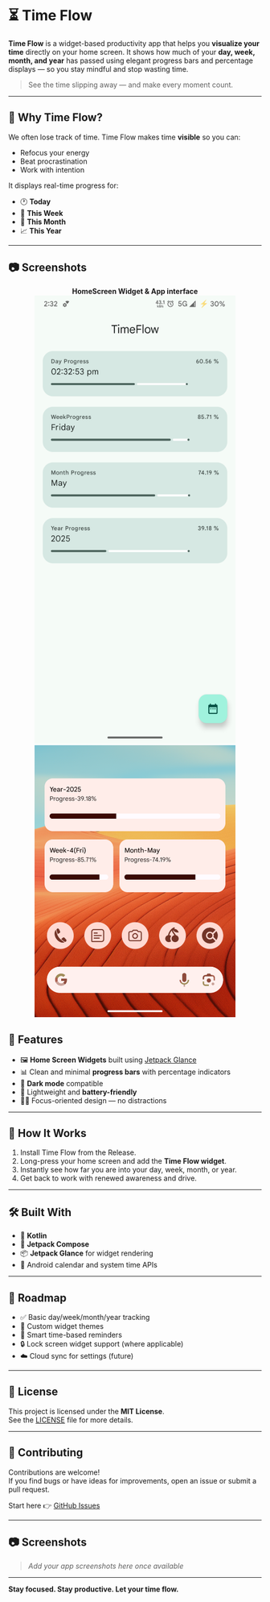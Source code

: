 # ⏳ Time Flow

**Time Flow** is a widget-based productivity app that helps you **visualize your time** directly on your home screen. It shows how much of your **day, week, month, and year** has passed using elegant progress bars and percentage displays — so you stay mindful and stop wasting time.

> See the time slipping away — and make every moment count.

---

## 🧠 Why Time Flow?

We often lose track of time. Time Flow makes time **visible** so you can:

- Refocus your energy
- Beat procrastination
- Work with intention

It displays real-time progress for:
- 🕐 **Today**
- 📅 **This Week**
- 📆 **This Month**
- 📈 **This Year**

---
## 📷 Screenshots

<p align="center">
  <b>HomeScreen Widget & App interface </b><br>
  <img src="https://github.com/dev778g-me/TimeFlow/blob/a5a4032b1e0855bf2cd873afc1de032b07536510/Timeflow1.png" width="400" />
  <img src="https://github.com/dev778g-me/TimeFlow/blob/26cc58067f961002ee162e100317fce180a0fbeb/TimeFlow%20W2.png" width="400" />
</p>

## 🚀 Features

- 🖼️ **Home Screen Widgets** built using [Jetpack Glance](https://developer.android.com/jetpack/androidx/releases/glance)
- 📊 Clean and minimal **progress bars** with percentage indicators
- 🌙 **Dark mode** compatible
- 🔋 Lightweight and **battery-friendly**
- 🧘‍♂️ Focus-oriented design — no distractions

---

## 📲 How It Works

1. Install Time Flow from the Release.
2. Long-press your home screen and add the **Time Flow widget**.
3. Instantly see how far you are into your day, week, month, or year.
4. Get back to work with renewed awareness and drive.

---

## 🛠 Built With

- 💚 **Kotlin**
- 🧱 **Jetpack Compose**
- 📦 **Jetpack Glance** for widget rendering
- 📆 Android calendar and system time APIs

---

## 🧪 Roadmap

- ✅ Basic day/week/month/year tracking
- 🧪 Custom widget themes
- 🔔 Smart time-based reminders
- 🔒 Lock screen widget support (where applicable)
- ☁️ Cloud sync for settings (future)

---

## 📄 License

This project is licensed under the **MIT License**.  
See the [LICENSE](LICENSE) file for more details.

---

## 🙌 Contributing

Contributions are welcome!  
If you find bugs or have ideas for improvements, open an issue or submit a pull request.

Start here 👉 [GitHub Issues](https://github.com/yourusername/time-flow/issues)

---

## 📷 Screenshots

> _Add your app screenshots here once available_

---

**Stay focused. Stay productive. Let your time flow.**

